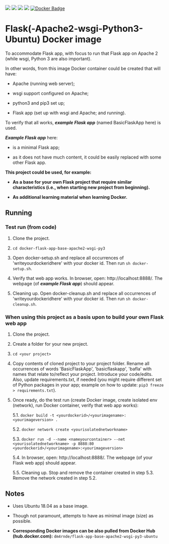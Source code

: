 
[![](https://images.microbadger.com/badges/license/dm4rnde/flask-app-base-apache2-wsgi-py3-ubuntu.svg)](https://microbadger.com/images/dm4rnde/flask-app-base-apache2-wsgi-py3-ubuntu "Image License") [![](https://images.microbadger.com/badges/image/dm4rnde/flask-app-base-apache2-wsgi-py3-ubuntu.svg)](http://microbadger.com/images/dm4rnde/flask-app-base-apache2-wsgi-py3-ubuntu "Image Layers") [![](https://images.microbadger.com/badges/version/dm4rnde/flask-app-base-apache2-wsgi-py3-ubuntu.svg)](http://microbadger.com/images/dm4rnde/flask-app-base-apache2-wsgi-py3-ubuntu "Image Version") [![](https://images.microbadger.com/badges/commit/dm4rnde/flask-app-base-apache2-wsgi-py3-ubuntu.svg)](https://github.com/dm4rnde/docker-flask-app-base-apache2-wsgi-py3 "Image Commit") [![Docker Badge](https://img.shields.io/docker/build/dm4rnde/flask-app-base-apache2-wsgi-py3-ubuntu.svg)](https://hub.docker.com/r/dm4rnde/flask-app-base-apache2-wsgi-py3-ubuntu/builds/)

# Flask(-Apache2-wsgi-Python3-Ubuntu) Docker image


To accommodate Flask app, with focus to run that Flask app on Apache 2 (while wsgi, Python 3 are also important).

In other words, from this image Docker container could be created that will have:

- Apache (running web server);

- wsgi support configured on Apache;

- python3 and pip3 set up;

- Flask app (set up with wsgi and Apache; and running).


To verify that all works, ***example Flask app*** (named BasicFlaskApp here) is used.

***Example Flask app*** here:

- is a minimal Flask app;

- as it does not have much content, it could be easily replaced with some other Flask app.


**This project could be used, for example:** 

- **As a base for your own Flask project that require similar characteristics (i.e., when starting new project from beginning).**

- **As additional learning material when learning Docker.**


## Running

### Test run (from code)

1. Clone the project.

2. `cd docker-flask-app-base-apache2-wsgi-py3`

3. Open docker-setup.sh and replace all occurrences of 'writeyourdockeridhere' with your docker id. Then run `sh docker-setup.sh`.

4. Verify that web app works. In browser, open: http://localhost:8888/. The webpage (of ***example Flask app***) should appear.

5. Cleaning up. Open docker-cleanup.sh and replace all occurrences of 'writeyourdockeridhere' with your docker id. Then run `sh docker-cleanup.sh`. 


### When using this project as a basis upon to build your own Flask web app


1. Clone the project.

2. Create a folder for your new project.

3. `cd <your project>`

4. Copy contents of cloned project to your project folder. Rename all occurrences of words 'BasicFlaskApp', 'basicflaskapp', 'bafla' with names that relate to/reflect your project. Introduce your code/edits. Also, update requirements.txt, if needed (you might require different set of Python packages in your app; example on how to update: `pip3 freeze > requirements.txt`).

5. Once ready, do the test run (create Docker image, create isolated env (network), run Docker container, verify that web app works):

   5.1. `docker build -t <yourdockerid>/<yourimagename>:<yourimageversion> .`

   5.2. `docker network create <yourisolatednetworkname>`

   5.3. `docker run -d --name <nameyourcontainer> --net <yourisolatednetworkname> -p 8888:80 <yourdockerid>/<yourimagename>:<yourimageversion>`

   5.4. In browser, open: http://localhost:8888/. The webpage (of your Flask web app) should appear.
   
   5.5. Cleaning up. Stop and remove the container created in step 5.3. Remove the network created in step 5.2. 


## Notes

- Uses Ubuntu 18.04 as a base image.

- Though not paramount, attempts to have as minimal image (size) as possible.

- **Corresponding Docker images can be also pulled from Docker Hub (hub.docker.com):** `dm4rnde/flask-app-base-apache2-wsgi-py3-ubuntu`

